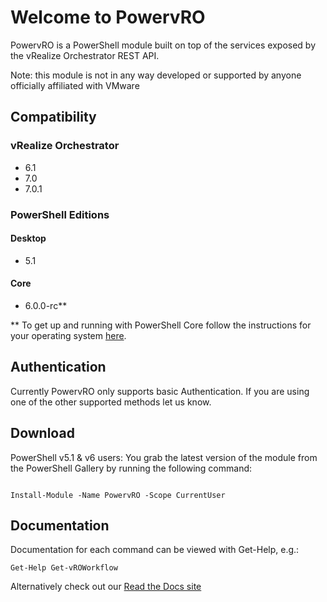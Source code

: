 # Welcome to PowervRO
PowervRO is a PowerShell module built on top of the services exposed by the vRealize Orchestrator REST API.

Note: this module is not in any way developed or supported by anyone officially affiliated with VMware

## Compatibility

### vRealize Orchestrator

* 6.1
* 7.0
* 7.0.1

### PowerShell Editions

#### Desktop

* 5.1

#### Core

* 6.0.0-rc**

** To get up and running with PowerShell Core follow the instructions for your operating system [here](https://github.com/PowerShell/PowerShell/blob/master/README.md#get-powershell).

## Authentication

Currently PowervRO only supports basic Authentication. If you are using one of the other supported methods let us know.

## Download

PowerShell v5.1 & v6 users: You grab the latest version of the module from the PowerShell Gallery by running the following command:

```

Install-Module -Name PowervRO -Scope CurrentUser

```
## Documentation

Documentation for each command can be viewed with Get-Help, e.g.:

```
Get-Help Get-vROWorkflow
```

Alternatively check out our [Read the Docs site](http://powervro.readthedocs.org/en/latest/ "Title")
